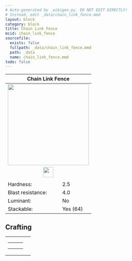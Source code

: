 ```yaml
---
# Auto-generated by _wikigen.py. DO NOT EDIT DIRECTLY!
# Instead, edit _data/chain_link_fence.mmd
layout: block
category: block
title: Chain Link Fence
mcid: chain_link_fence
sourcefile:
  exists: false
  fullpath: _data/chain_link_fence.mmd
  path: _data
  name: chain_link_fence.mmd
todo: false
---
```


<table class="block-info"><thead><tr>
<th colspan=2>Chain Link Fence</th>
</tr></thead><tbody>
<tr><td colspan=2 class="cell-image-big" style="text-align:center"><img onerror="this.src={{ "/img/missing_lg.png" | relative_url | jsonify | escape }}" src="/allotment/img/textures/allotment/chain_link_fence.png" width="256" height="256" alt="" class="preview-icon"></td></tr>
<tr><td colspan=2 class="cell-image-small" style="text-align:center"><img onerror="this.src={{ "/img/missing.png" | relative_url | jsonify | escape }}" src="/allotment/img/inventory_textures/allotment/chain_link_fence.png" width="32" height="32" alt="" class="inventory-icon"></td></tr>
<tr><td colspan=2 style="text-align:center"><span class="tool-info tool-pickaxe tool-level-0" title="Breaks faster with a Pickaxe"></span></td></tr>
<tr><td>Hardness:</td><td>2.5</td></tr>
<tr><td>Blast resistance:</td><td>4.0</td></tr>
<tr><td>Luminant:</td><td>No</td></tr>
<tr><td>Stackable:</td><td>Yes (64)</td></tr>
</tbody></table>

## Crafting

<table class="crafting-recipe crafting-shaped"><tbody><tr>
<td><table class="crafting-grid"><tbody>
<tr>
<td>
<span title="Iron Ingot" class="item item-minecraft:iron_ingot item-type-item" style="background-image:url(&quot;/allotment/img/inventory_textures/minecraft/iron_ingot.png&quot;)"></span>
</td>
<td>
<span title="Chain" class="item item-minecraft:chain item-type-item" style="background-image:url(&quot;/allotment/img/inventory_textures/minecraft/chain.png&quot;)"></span>
</td>
<td>
<span title="Iron Ingot" class="item item-minecraft:iron_ingot item-type-item" style="background-image:url(&quot;/allotment/img/inventory_textures/minecraft/iron_ingot.png&quot;)"></span>
</td>
</tr>
<tr>
<td>
<span title="Iron Ingot" class="item item-minecraft:iron_ingot item-type-item" style="background-image:url(&quot;/allotment/img/inventory_textures/minecraft/iron_ingot.png&quot;)"></span>
</td>
<td>
<span title="Chain" class="item item-minecraft:chain item-type-item" style="background-image:url(&quot;/allotment/img/inventory_textures/minecraft/chain.png&quot;)"></span>
</td>
<td>
<span title="Iron Ingot" class="item item-minecraft:iron_ingot item-type-item" style="background-image:url(&quot;/allotment/img/inventory_textures/minecraft/iron_ingot.png&quot;)"></span>
</td>
</tr>
<tr>
<td>
<span class="item item-empty-space"></span>
</td>
<td>
<span class="item item-empty-space"></span>
</td>
<td>
<span class="item item-empty-space"></span>
</td>
</tr>
</tbody></table></td>
<td class="result">
<div class="result-inner">
<div class="result-slot">
<span title="Chain Link Fence" class="item item-allotment:chain_link_fence" style="background-image:url(&quot;/allotment/img/inventory_textures/allotment/chain_link_fence.png&quot;)"></span>
</div>
</div>
</td>
</tr></tbody></table>